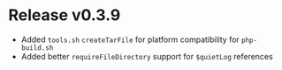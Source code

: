 # Release v0.3.9

- Added `tools.sh` `createTarFile` for platform compatibility for `php-build.sh`
- Added better `requireFileDirectory` support for `$quietLog` references
